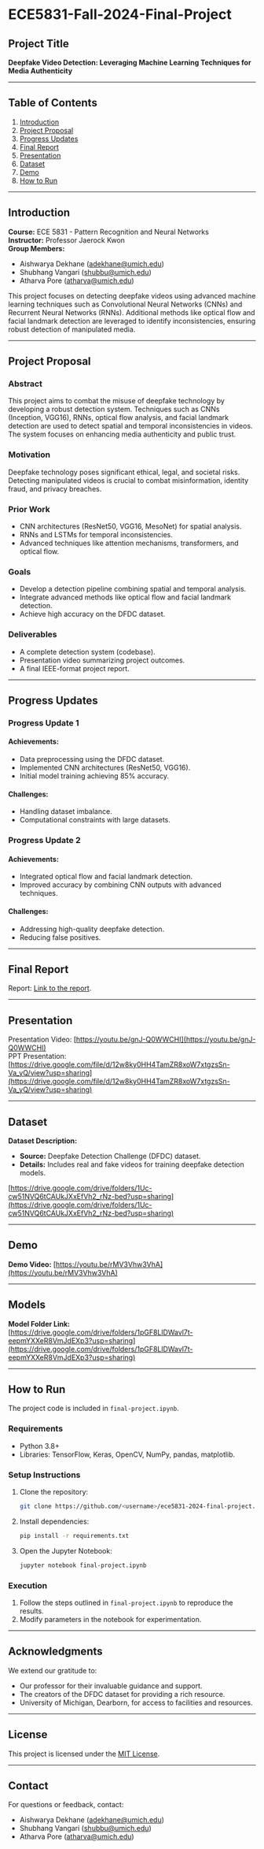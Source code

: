 # ECE5831-Fall-2024-Final-Project

## Project Title

**Deepfake Video Detection: Leveraging Machine Learning Techniques for Media Authenticity**

---

## Table of Contents

1. [Introduction](#introduction)
2. [Project Proposal](#project-proposal)
3. [Progress Updates](#progress-updates)
4. [Final Report](#final-report)
5. [Presentation](#presentation)
6. [Dataset](#dataset)
7. [Demo](#demo)
8. [How to Run](#how-to-run)

---

## Introduction

**Course:** ECE 5831 - Pattern Recognition and Neural Networks  
**Instructor:** Professor Jaerock Kwon  
**Group Members:**  
- Aishwarya Dekhane ([adekhane@umich.edu](mailto:adekhane@umich.edu))  
- Shubhang Vangari ([shubbu@umich.edu](mailto:shubbu@umich.edu))  
- Atharva Pore ([atharva@umich.edu](mailto:atharva@umich.edu))  

This project focuses on detecting deepfake videos using advanced machine learning techniques such as Convolutional Neural Networks (CNNs) and Recurrent Neural Networks (RNNs). Additional methods like optical flow and facial landmark detection are leveraged to identify inconsistencies, ensuring robust detection of manipulated media.

---

## Project Proposal

### Abstract
This project aims to combat the misuse of deepfake technology by developing a robust detection system. Techniques such as CNNs (Inception, VGG16), RNNs, optical flow analysis, and facial landmark detection are used to detect spatial and temporal inconsistencies in videos. The system focuses on enhancing media authenticity and public trust.

### Motivation
Deepfake technology poses significant ethical, legal, and societal risks. Detecting manipulated videos is crucial to combat misinformation, identity fraud, and privacy breaches.

### Prior Work
- CNN architectures (ResNet50, VGG16, MesoNet) for spatial analysis.
- RNNs and LSTMs for temporal inconsistencies.
- Advanced techniques like attention mechanisms, transformers, and optical flow.

### Goals
- Develop a detection pipeline combining spatial and temporal analysis.
- Integrate advanced methods like optical flow and facial landmark detection.
- Achieve high accuracy on the DFDC dataset.

### Deliverables
- A complete detection system (codebase).
- Presentation video summarizing project outcomes.
- A final IEEE-format project report.

---

## Progress Updates

### Progress Update 1  

#### Achievements:
- Data preprocessing using the DFDC dataset.
- Implemented CNN architectures (ResNet50, VGG16).
- Initial model training achieving 85% accuracy.

#### Challenges:
- Handling dataset imbalance.
- Computational constraints with large datasets.

### Progress Update 2 

#### Achievements:
- Integrated optical flow and facial landmark detection.
- Improved accuracy by combining CNN outputs with advanced techniques.

#### Challenges:
- Addressing high-quality deepfake detection.
- Reducing false positives.

---

## Final Report

Report: [Link to the report](#).

---

## Presentation

Presentation Video: [https://youtu.be/gnJ-Q0WWCHI](https://youtu.be/gnJ-Q0WWCHI)  
PPT Presentation: [https://drive.google.com/file/d/12w8ky0HH4TamZR8xoW7xtgzsSn-Va_yQ/view?usp=sharing](https://drive.google.com/file/d/12w8ky0HH4TamZR8xoW7xtgzsSn-Va_yQ/view?usp=sharing)

---

## Dataset

**Dataset Description:**  
- **Source:** Deepfake Detection Challenge (DFDC) dataset.
- **Details:** Includes real and fake videos for training deepfake detection models.

[https://drive.google.com/drive/folders/1Uc-cw51NVQ6tCAUkJXxEfVh2_rNz-bed?usp=sharing](https://drive.google.com/drive/folders/1Uc-cw51NVQ6tCAUkJXxEfVh2_rNz-bed?usp=sharing)

---

## Demo

**Demo Video:** [https://youtu.be/rMV3Vhw3VhA](https://youtu.be/rMV3Vhw3VhA)

---

## Models

**Model Folder Link:** [https://drive.google.com/drive/folders/1pGF8LlDWavl7t-eepmYXXeR8VmJdEXp3?usp=sharing](https://drive.google.com/drive/folders/1pGF8LlDWavl7t-eepmYXXeR8VmJdEXp3?usp=sharing)

---

## How to Run

The project code is included in `final-project.ipynb`.

### Requirements
- Python 3.8+
- Libraries: TensorFlow, Keras, OpenCV, NumPy, pandas, matplotlib.

### Setup Instructions
1. Clone the repository:
   ```bash
   git clone https://github.com/<username>/ece5831-2024-final-project.git
   ```
2. Install dependencies:
   ```bash
   pip install -r requirements.txt
   ```
3. Open the Jupyter Notebook:
   ```bash
   jupyter notebook final-project.ipynb
   ```

### Execution
1. Follow the steps outlined in `final-project.ipynb` to reproduce the results.
2. Modify parameters in the notebook for experimentation.

---

## Acknowledgments

We extend our gratitude to:
- Our professor for their invaluable guidance and support.
- The creators of the DFDC dataset for providing a rich resource.
- University of Michigan, Dearborn, for access to facilities and resources.

---

## License

This project is licensed under the [MIT License](LICENSE).

---

## Contact

For questions or feedback, contact:
- Aishwarya Dekhane ([adekhane@umich.edu](mailto:adekhane@umich.edu))
- Shubhang Vangari ([shubbu@umich.edu](mailto:shubbu@umich.edu))
- Atharva Pore ([atharva@umich.edu](mailto:atharva@umich.edu))
